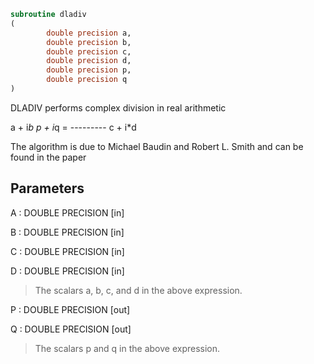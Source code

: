 ```fortran
subroutine dladiv
(
        double precision a,
        double precision b,
        double precision c,
        double precision d,
        double precision p,
        double precision q
)
```

DLADIV performs complex division in  real arithmetic

a + i*b
p + i*q = ---------
c + i*d

The algorithm is due to Michael Baudin and Robert L. Smith
and can be found in the paper

## Parameters
A : DOUBLE PRECISION [in]

B : DOUBLE PRECISION [in]

C : DOUBLE PRECISION [in]

D : DOUBLE PRECISION [in]
> The scalars a, b, c, and d in the above expression.

P : DOUBLE PRECISION [out]

Q : DOUBLE PRECISION [out]
> The scalars p and q in the above expression.
